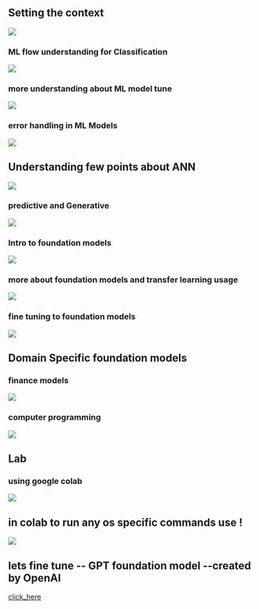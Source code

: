 ## Setting the context 

<img src="context.png">

### ML flow understanding for Classification 

<img src="mlf.png">

### more understanding about ML model tune 

<img src="ml1.png">

### error handling in ML Models

<img src="ml2.png">

## Understanding few points about ANN 

<img src="ann1.png">

### predictive and Generative 

<img src="ann2.png">

### Intro to foundation models 

<img src="fm1.png">

### more about foundation models and transfer learning usage 

<img src="fm2.png">

### fine tuning to foundation models 

<img src="fm3.png">

## Domain Specific foundation models

### finance models 

<img src="fin1.png">

### computer programming 

<img src="fin2.png">

## Lab 

### using google colab 

<img src="lab1.png">

## in colab to run any os specific commands use !

<img src="os1.png">

## lets fine tune -- GPT foundation model --created by  OpenAI

[click_here](https://platform.openai.com/docs/guides/fine-tuning)



